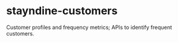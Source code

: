 ﻿# stayndine-customers

Customer profiles and frequency metrics; APIs to identify frequent customers.
